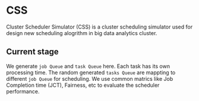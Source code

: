 # CSS
Cluster Scheduler Simulator (CSS) is a cluster scheduling simulator used for design new scheduling alogrithm in big data analytics cluster.
## Current stage
We generate  `job Queue` and `task Queue` here. Each task has its own processing time. The random generated  `tasks Queue` are mappting to different `job Queue` for scheduling. We use common matrics like Job Completion time (JCT), Fairness, etc to evaluate the scheduler performance.
